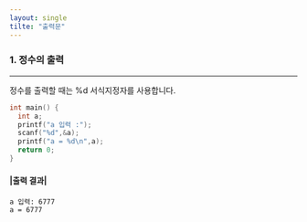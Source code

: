 ```yaml
---
layout: single
tilte: "출력문"
---
```


### 1. 정수의 출력
---
정수를 출력할 때는 %d 서식지정자를 사용합니다. 
~~~C
int main() {
  int a;
  printf("a 입력 :");
  scanf("%d",&a);
  printf("a = %d\n",a);
  return 0; 
}
~~~
#### |출력 결과|
~~~
a 입력: 6777 
a = 6777
~~~
